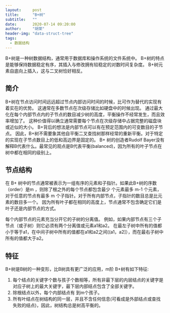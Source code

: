 ```yaml
---
layout:     post
title:      "B+树"
subtitle:   ""
date:       2020-07-14 09:20:00
author:     "胡荣"
header-img: "data-struct-tree"
tags:
  - 数据结构
---
```



B+树是一种树数据结构，通常用于数据库和操作系统的文件系统中。
B+树的特点是能够保持数据稳定有序，其插入与修改拥有较稳定的对数时间复杂度。
B+树元素自底向上插入，这与二叉树恰好相反。

## 简介

B+树在节点访问时间远远超过节点内部访问时间的时候，比可作为替代的实现有着实在的优势。
这通常在多数节点在次级存储比如硬盘中的时候出现。
通过最大化在每个内部节点内的子节点的数目减少树的高度，平衡操作不经常发生，而且效率增加了。
这种价值得以确立通常需要每个节点在次级存储中占据完整的磁盘块或近似的大小。 
B+背后的想法是内部节点可以有在预定范围内的可变数目的子节点。
因此，B+树不需要象其他自平衡二叉查找树那样经常的重新平衡。对于特定的实现在子节点数目上的低和高边界是固定的。 
B+ 树的创造者Rudolf Bayer没有解释B代表什么。最常见的观点是B代表平衡(balanced)，因为所有的叶子节点在树中都在相同的级别上。

## 节点结构

在 B+ 树中的节点通常被表示为一组有序的元素和子指针。如果此B+树的序数（order）是m ，则除了根之外的每个节点都包含最少 个元素最多 m-1 个元素，对于任意的节点有最多 m 个子指针。对于所有内部节点，子指针的数目总是比元素的数目多一个。
因为所有叶子都在相同的高度上，节点通常不包含确定它们是叶子还是内部节点的方式。  

每个内部节点的元素充当分开它的子树的分离值。
例如，如果内部节点有三个子节点（或子树）则它必须有两个分离值或元素a1和a2。
在最左子树中所有的值都小于等于a1，在中间子树中所有的值都在a1和a2之间((a1，a2]），而在最右子树中所有的值都大于a2。

## 特征

B+树是B树的一种变形，比B树具有更广泛的应用，m阶 B+树有如下特征: 

1. 每个结点的关键字个数与孩子个数相等，所有非最下层的内层结点的关键字是对应子树上的最大关键字，最下层内部结点包含了全部关键字。  
2. 除根结点以外，每个内部结点有 到m个孩子。
3. 所有叶结点在树结构的同一层，并且不含任何信息(可看成是外部结点或查找失败的结点)，因此，树结构总是树高平衡的。